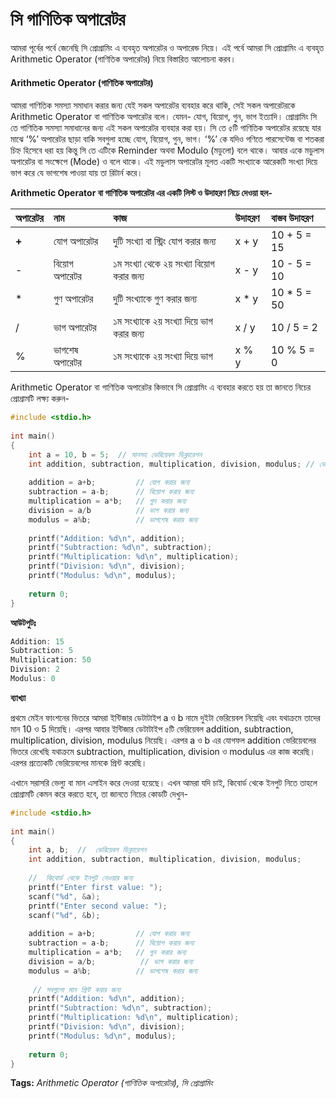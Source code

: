 # সি গাণিতিক অপারেটর

আমরা পূর্বের পর্বে জেনেছি সি প্রোগ্রামিং এ ব্যবহৃত অপারেটর ও অপারেন্ড নিয়ে। এই পর্বে আমরা সি প্রোগ্রামিং এ ব্যবহৃত Arithmetic Operator \(গাণিতিক অপারেটর\) নিয়ে বিস্তারিত আলোচনা করব।

#### **Arithmetic Operator \(গাণিতিক অপারেটর\)**

আমরা গাণিতিক সমস্যা সমাধান করার জন্য যেই সকল অপারেটর ব্যবহার করে থাকি, সেই সকল অপারেটরকে Arithmetic Operator বা গাণিতিক অপারেটর বলে। যেমন- যোগ, বিয়োগ, গুন, ভাগ ইত্যাদি। প্রোগ্রামিং সি তে গাণিতিক সমস্যা সমাধানের জন্য এই সকল অপারেটর ব্যবহার করা হয়। সি তে ৫টি গাণিতিক অপারেটর রয়েছে যার মাঝে ‘%’ অপারেটর ছাড়া বাকি সবগুলা হচ্ছে যোগ, বিয়োগ, গুন, ভাগ। ‘%’ কে যদিও গণিতে পারসেন্টেজ বা শতকরা চিহ্ন হিসেবে ধরা হয় কিন্তু সি তে এটিকে Reminder অথবা Modulo \(মডুলো\) বলে থাকে। আবার একে মডুলাস অপারেটর বা সংক্ষেপে \(Mode\) ও বলে থাকে। এই মডুলাস অপারেটর মূলত একটি সংখ্যাকে আরেকটি সংখ্যা দিয়ে ভাগ করে যে ভাগশেষ পাওয়া যায় তা রিটার্ন করে।

**Arithmetic Operator বা গাণিতিক অপারেটর এর একটি লিস্ট ও উদাহরণ নিচে দেওয়া হল-**

|  **অপারেটর** | **নাম** | **কাজ** | **উদাহরণ** | **বাস্তব উদাহরণ** |
| :--- | :--- | :--- | :--- | :--- |
| **+**  | যোগ অপারেটর | দুটি সংখ্যা বা স্ট্রিং যোগ করার জন্য | x + y | 10 + 5 = 15 |
| - | বিয়োগ অপারেটর | ১ম সংখ্যা থেকে ২য় সংখ্যা বিয়োগ করার জন্য | x - y | 10 - 5 = 10 |
| \* | গুণ অপারেটর | দুটি সংখ্যাকে গুণ করার জন্য | x \* y | 10 \* 5 = 50 |
| / | ভাগ অপারেটর | ১ম সংখ্যাকে ২য় সংখ্যা দিয়ে ভাগ করার জন্য | x / y | 10 / 5 = 2 |
| % | ভাগশেষ অপারেটর | ১ম সংখ্যাকে ২য় সংখ্যা দিয়ে ভাগ | x % y | 10 % 5 = 0 |

Arithmetic Operator বা গাণিতিক অপারেটর কিভাবে সি প্রোগ্রামিং এ ব্যবহার করতে হয় তা জানতে নিচের প্রোগ্রামটি লক্ষ্য করুন-

```c
#include <stdio.h>
 
int main()
{
    int a = 10, b = 5;  // মানসহ ভেরিয়েবল ডিক্লারেশন  
    int addition, subtraction, multiplication, division, modulus; // ভেরিয়েবল ডিক্লারেশন 
    
    addition = a+b;         // যোগ করার জন্য 
    subtraction = a-b;      // বিয়োগ করার জন্য 
    multiplication = a*b;   // গুন করার জন্য 
    division = a/b          // ভাগ করার জন্য 
    modulus = a%b;          // ভাগশেষ করার জন্য 
    
    printf("Addition: %d\n", addition);
    printf("Subtraction: %d\n", subtraction);
    printf("Multiplication: %d\n", multiplication);
    printf("Division: %d\n", division);
    printf("Modulus: %d\n", modulus);
    
    return 0;
}
```

**আউটপুটঃ** 

```c
Addition: 15
Subtraction: 5
Multiplication: 50
Division: 2
Modulus: 0
```

**ব্যাখ্যা**

প্রথমে মেইন ফাংশনের ভিতরে আমরা ইন্টিজার ডেটাটাইপ a ও b নামে দুইটা ভেরিয়েবল নিয়েছি এবং যথাক্রমে তাদের মান 10 ও 5 দিয়েছি। এরপর আবার ইন্টিজার ডেটাটাইপ ৫টি ভেরিয়েবল addition, subtraction, multiplication, division, modulus নিয়েছি। এরপর a ও b এর যোগফল addition ভেরিয়েবলের ভিতরে রেখেছি যথাক্রমে subtraction, multiplication, division ও modulus এর কাজ করেছি। এরপর প্রত্যেকটি ভেরিয়েবলের মানকে প্রিন্ট করেছি।

এখানে সরাসরি ভেল্যু বা মান এসাইন করে দেওয়া হয়েছে। এখন আমরা যদি চাই, কিবোর্ড থেকে ইনপুট নিতে তাহলে প্রোগ্রামটি কেমন করে করতে হবে, তা জানতে নিচের কোডটি দেখুন-

```c
#include <stdio.h>
 
int main()
{
    int a, b;  //  ভেরিয়েবল ডিক্লারেশন
    int addition, subtraction, multiplication, division, modulus;
 
    //  কিবোর্ড থেকে ইনপুট নেওয়ার জন্য
    printf("Enter first value: ");
    scanf("%d", &a);
    printf("Enter second value: ");
    scanf("%d", &b);
 
    addition = a+b;         // যোগ করার জন্য
    subtraction = a-b;      // বিয়োগ করার জন্য
    multiplication = a*b;   // গুন করার জন্য
    division = a/b;          // ভাগ করার জন্য
    modulus = a%b;          // ভাগশেষ করার জন্য
 
     // সবগুলো মান প্রিন্ট করার জন্য 
    printf("Addition: %d\n", addition);
    printf("Subtraction: %d\n", subtraction);
    printf("Multiplication: %d\n", multiplication);
    printf("Division: %d\n", division);
    printf("Modulus: %d\n", modulus);
 
    return 0;
}
```

**Tags:** _Arithmetic Operator \(গাণিতিক অপারেটর\), সি প্রোগ্রামিং_

